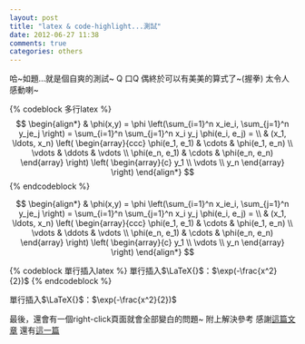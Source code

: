```yaml
---
layout: post
title: "latex & code-highlight...測試"
date: 2012-06-27 11:38
comments: true
categories: others
---
```


哈~如題…就是個自爽的測試~ Q 口Q 偶終於可以有美美的算式了~(握拳) 太令人感動喇~


<!-- more -->

{% codeblock 多行latex %}
$$
\begin{align*}
  & \phi(x,y) = \phi \left(\sum_{i=1}^n x_ie_i, \sum_{j=1}^n y_je_j \right)
  = \sum_{i=1}^n \sum_{j=1}^n x_i y_j \phi(e_i, e_j) = \\
  & (x_1, \ldots, x_n) \left( \begin{array}{ccc}
      \phi(e_1, e_1) & \cdots & \phi(e_1, e_n) \\
      \vdots & \ddots & \vdots \\
      \phi(e_n, e_1) & \cdots & \phi(e_n, e_n)
    \end{array} \right)
  \left( \begin{array}{c}
      y_1 \\
      \vdots \\
      y_n
    \end{array} \right)
\end{align*}
$$
{% endcodeblock %}

$$
\begin{align*}
  & \phi(x,y) = \phi \left(\sum_{i=1}^n x_ie_i, \sum_{j=1}^n y_je_j \right)
  = \sum_{i=1}^n \sum_{j=1}^n x_i y_j \phi(e_i, e_j) = \\
  & (x_1, \ldots, x_n) \left( \begin{array}{ccc}
      \phi(e_1, e_1) & \cdots & \phi(e_1, e_n) \\
      \vdots & \ddots & \vdots \\
      \phi(e_n, e_1) & \cdots & \phi(e_n, e_n)
    \end{array} \right)
  \left( \begin{array}{c}
      y_1 \\
      \vdots \\
      y_n
    \end{array} \right)
\end{align*}
$$

{% codeblock 單行插入latex %}
單行插入$\LaTeX{}$：$\exp(-\frac{x^2}{2})$
{% endcodeblock %}

單行插入$\LaTeX{}$：$\exp(-\frac{x^2}{2})$


最後，還會有一個right-click頁面就會全部變白的問題~ 附上解決參考
感謝[這篇文章](http://chen.yanping.me/cn/blog/2012/03/10/octopress-with-latex/)
還有[這一篇](http://steshaw.org/blog/2012/02/09/hello-mathjax/)

